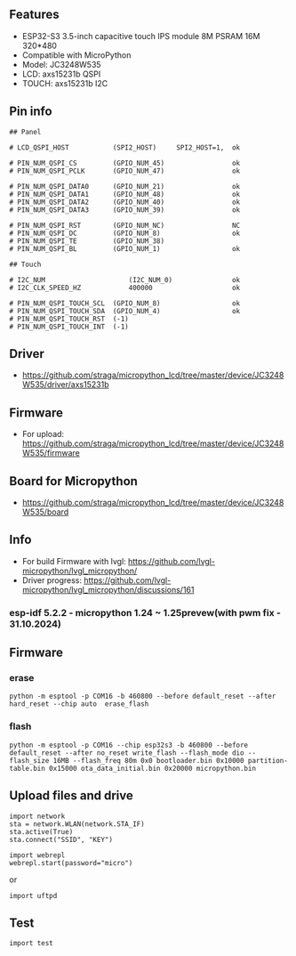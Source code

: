 

## Features
- ESP32-S3 3.5-inch capacitive touch IPS module 8M PSRAM 16M 320*480
- Compatible with MicroPython
- Model: JC3248W535
- LCD: axs15231b QSPI
- TOUCH: axs15231b I2C

## Pin info

```
## Panel

# LCD_QSPI_HOST           (SPI2_HOST)     SPI2_HOST=1,  ok

# PIN_NUM_QSPI_CS         (GPIO_NUM_45)                 ok
# PIN_NUM_QSPI_PCLK       (GPIO_NUM_47)                 ok

# PIN_NUM_QSPI_DATA0      (GPIO_NUM_21)                 ok
# PIN_NUM_QSPI_DATA1      (GPIO_NUM_48)                 ok
# PIN_NUM_QSPI_DATA2      (GPIO_NUM_40)                 ok
# PIN_NUM_QSPI_DATA3      (GPIO_NUM_39)                 ok

# PIN_NUM_QSPI_RST        (GPIO_NUM_NC)                 NC
# PIN_NUM_QSPI_DC         (GPIO_NUM_8)                  ok
# PIN_NUM_QSPI_TE         (GPIO_NUM_38)
# PIN_NUM_QSPI_BL         (GPIO_NUM_1)                  ok

## Touch

# I2C_NUM                     (I2C_NUM_0)               ok
# I2C_CLK_SPEED_HZ            400000                    ok

# PIN_NUM_QSPI_TOUCH_SCL  (GPIO_NUM_8)                  ok
# PIN_NUM_QSPI_TOUCH_SDA  (GPIO_NUM_4)                  ok
# PIN_NUM_QSPI_TOUCH_RST  (-1)
# PIN_NUM_QSPI_TOUCH_INT  (-1)

```
## Driver
- https://github.com/straga/micropython_lcd/tree/master/device/JC3248W535/driver/axs15231b

## Firmware
- For upload: https://github.com/straga/micropython_lcd/tree/master/device/JC3248W535/firmware

## Board for Micropython
- https://github.com/straga/micropython_lcd/tree/master/device/JC3248W535/board

## Info


- For build Firmware with lvgl: https://github.com/lvgl-micropython/lvgl_micropython/
- Driver progress: https://github.com/lvgl-micropython/lvgl_micropython/discussions/161



### esp-idf 5.2.2 - micropython 1.24 ~ 1.25prevew(with pwm fix - 31.10.2024)


## Firmware
### erase
```
python -m esptool -p COM16 -b 460800 --before default_reset --after hard_reset --chip auto  erase_flash
```

### flash
```
python -m esptool -p COM16 --chip esp32s3 -b 460800 --before default_reset --after no_reset write_flash --flash_mode dio --flash_size 16MB --flash_freq 80m 0x0 bootloader.bin 0x10000 partition-table.bin 0x15000 ota_data_initial.bin 0x20000 micropython.bin
```

## Upload files and drive

```
import network
sta = network.WLAN(network.STA_IF)
sta.active(True)
sta.connect("SSID", "KEY")
```

```
import webrepl
webrepl.start(password="micro")
```
or

```
import uftpd
```

## Test

```
import test
```